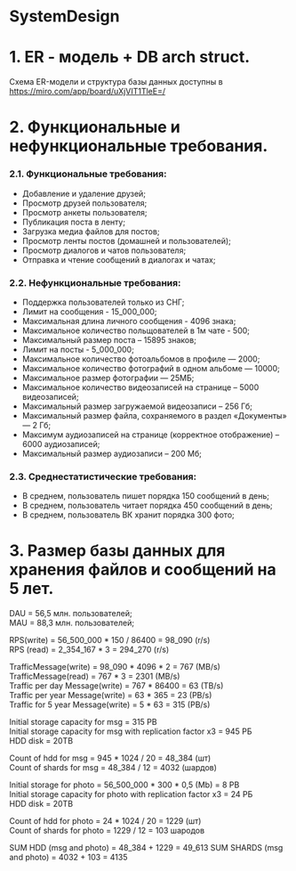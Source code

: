 # SystemDesign

# 1. ER - модель + DB arch struct.
Схема ER-модели и структура базы данных доступны в https://miro.com/app/board/uXjVIT1TleE=/   
# 2. Функциональные и нефункциональные требования.   
### 2.1. Функциональные требования:  
- Добавление и удаление друзей;    
- Просмотр друзей пользователя;    
- Просмотр анкеты пользователя;  
- Публикация поста в ленту;  
- Загрузка медиа файлов для постов;  
- Просмотр ленты постов (домашней и пользователей);  
- Просмотр диалогов и чатов пользователя;  
- Отправка и чтение сообщений в диалогах и чатах;  
### 2.2. Нефункциональные требования:  
- Поддержка пользователей только из СНГ;  
- Лимит на сообщения - 15_000_000;  
- Максимальная длина личного сообщения - 4096 знака;  
- Максимальное количество польщователей в 1м чате - 500;  
- Максимальный размер поста – 15895 знаков;  
- Лимит на посты - 5_000_000;  
- Максимальное количество фотоальбомов в профиле — 2000;   
- Максимальное количество фотографий в одном альбоме — 10000;  
- Максимальное размер фотографии — 25МБ;  
- Максимальное количество видеозаписей на странице – 5000 видеозаписей;   
- Максимальный размер загружаемой видеозаписи – 256 Гб;  
- Максимальный размер файла, сохраняемого в раздел «Документы» — 2 Гб;  
- Максимум аудиозаписей на странице (корректное отображение) – 6000 аудиозаписей;  
- Максимальный размер аудиозаписи – 200 Мб;  
### 2.3. Среднестатистические требования:  
- В среднем, пользователь пишет порядка 150 сообщений в день;  
- В среднем, пользователь читает порядка 450 сообщений в день;  
- В среднем, пользователь ВК хранит порядка 300 фото;  

# 3. Размер базы данных для хранения файлов и сообщений на 5 лет.
DAU = 56,5 млн. пользователей;  
MAU = 88,3 млн. пользователей;  

RPS(write) = 56_500_000 * 150 / 86400 = 98_090 (r/s)  
RPS (read) = 2_354_167 * 3 = 294_270 (r/s)  

TrafficMessage(write) = 98_090 * 4096 * 2 = 767 (MB/s)  
TrafficMessage(read) = 767 * 3 = 2301 (MB/s)  
Traffic per day Message(write) = 767 * 86400 = 63 (TB/s)   
Traffic per year Message(write) = 63 * 365 = 23 (PB/s)  
Traffic for 5 year Message(write) = 5 * 63 = 315 (PB/s)  

Initial storage capacity for msg =  315 PB  
Initial storage capacity for msg with replication factor x3 = 945 PБ  
HDD disk = 20TB  

Count of hdd for msg = 945 * 1024 / 20 =  48_384 (шт)   
Count of shards for msg = 48_384 / 12 = 4032  (шардов)    

Initial storage for photo = 56_500_000 * 300 * 0,5 (Mb) = 8 PB  
Initial storage capacity for photo with replication factor x3 =  24 PБ  
HDD disk = 20TB

Count of hdd for photo = 24 * 1024 / 20 = 1229 (шт)  
Count of shards for photo = 1229 / 12 = 103 шародов  

SUM HDD (msg and photo) = 48_384 + 1229 = 49_613 
SUM SHARDS (msg and photo) = 4032 + 103 = 4135  
